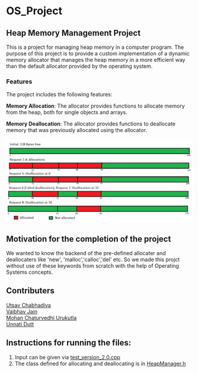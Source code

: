 # OS_Project

## Heap Memory Management Project
This is a project for managing heap memory in a computer program. The purpose of this project is to provide a custom implementation of a dynamic memory allocator that manages the heap memory in a more efficient way than the default allocator provided by the operating system.

### Features
The project includes the following features:

**Memory Allocation**: The allocator provides functions to allocate memory from the heap, both for single objects and arrays.

**Memory Deallocation**: The allocator provides functions to deallocate memory that was previously allocated using the allocator.

![Diagram](https://github.com/utsavchab/OS_Project/blob/main/GFG-21.png)

## Motivation for the completion of the project
We wanted to know the backend of the pre-defined allocater and deallocaters like 'new', 'malloc','calloc','del' etc. So we made this projct without use of these keywords from scratch with the help of Operating Systems concepts.


## Contributers
[Utsav Chabhadiya](https://github.com/utsavchab)  
[Vaibhav Jain](https://github.com/VaibhavJain05)  
[Mohan Chaturvedhi Urukutla](https://github.com/MohanChaturvedhi)  
[Unnati Dutt](https://github.com/18unnatidutt)  

## Instructions for running the files:
1. Input can be given via [test_version_2.0.cpp](https://github.com/utsavchab/OS_Project/blob/main/test_version_2.0.cpp)
2. The class defined for allocating and deallocating is in [HeapManager.h](https://github.com/utsavchab/OS_Project/blob/main/HeapManager.h)

